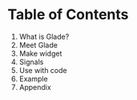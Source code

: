 Table of Contents
===============================================================================
1. What is Glade?
2. Meet Glade
3. Make widget
4. Signals
5. Use with code
6. Example
7. Appendix

